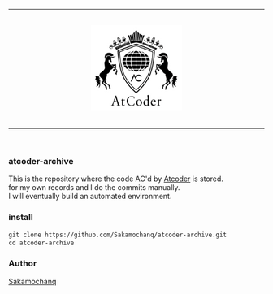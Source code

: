 <div align="center">
    <hr>
    <br>
    <a href="#">
        <img src="./assets/atcoder-archive.png" width="180px">
    </a>
    <br>
    <br>
    <hr>
    <br>
</div>

### atcoder-archive

This is the repository where the code AC'd by [Atcoder](https://atcoder.jp/) is stored.  
for my own records and I do the commits manually.  
I will eventually build an automated environment.

### install

```
git clone https://github.com/Sakamochanq/atcoder-archive.git
cd atcoder-archive
```

### Author

[Sakamochanq](https://github.com/Sakamochanq)